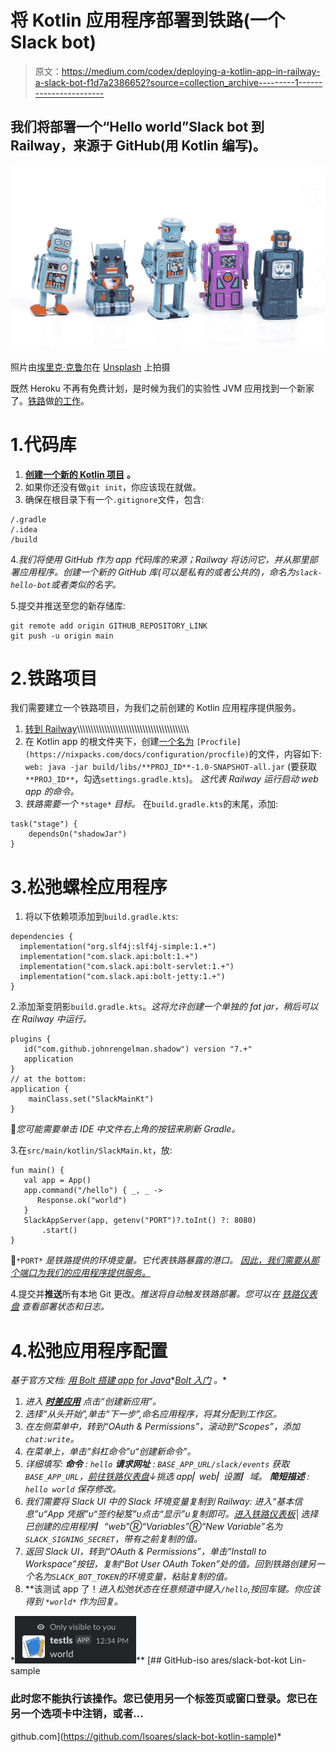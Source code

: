 # 将 Kotlin 应用程序部署到铁路(一个 Slack bot)

> 原文：<https://medium.com/codex/deploying-a-kotlin-app-in-railway-a-slack-bot-f1d7a2386652?source=collection_archive---------1----------------------->

## 我们将部署一个“Hello world”Slack bot 到 Railway，来源于 GitHub(用 Kotlin 编写)。

![](img/10448d502890331d92b33ec0c1ce1e88.png)

照片由[埃里克·克鲁尔](https://unsplash.com/@ekrull?utm_source=medium&utm_medium=referral)在 [Unsplash](https://unsplash.com?utm_source=medium&utm_medium=referral) 上拍摄

既然 Heroku 不再有免费计划，是时候为我们的实验性 JVM 应用找到一个新家了。[铁路](https://railway.app/)做[的工作](https://nixpacks.com/docs/providers/java)。

# 1.代码库

1.  [**创建一个新的 Kotlin 项目**](https://lsoares.medium.com/kotlin-gradle-junit-starter-project-a113a2cc9cbb) **。**
2.  如果你还没有做`git init`，你应该现在就做。
3.  确保在根目录下有一个`.gitignore`文件，包含:

```
/.gradle
/.idea
/build
```

4.*我们将使用 GitHub 作为 app 代码库的来源；Railway 将访问它，并从那里部署应用程序。创建一个新的 GitHub 库(可以是私有的或者公共的)，命名为`slack-hello-bot`或者类似的名字。*

5.提交并推送至您的新存储库:

```
git remote add origin GITHUB_REPOSITORY_LINK
git push -u origin main
```

# 2.铁路项目

我们需要建立一个铁路项目，为我们之前创建的 Kotlin 应用程序提供服务。

1.  [转到 Railway](https://railway.app/)\\\\\\\\\\\\\\\\\\\\\\\\\\\\\\\\\\\\\\\\\\\\\\\\\\\\\\\\\\\\\\\\\\\\\\\\\\\\\\\\\
2.  在 Kotlin app 的根文件夹下，创建[一个名为](https://nixpacks.com/docs/configuration/procfile) `[Procfile](https://nixpacks.com/docs/configuration/procfile)`的文件，内容如下:
    `web: java -jar build/libs/**PROJ_ID**-1.0-SNAPSHOT-all.jar`
    (要获取`**PROJ_ID**`，勾选`settings.gradle.kts`)。
    *这代表 Railway 运行启动 web app 的命令。*
3.  *铁路需要一个* `*stage*` *目标。* 在`build.gradle.kts`的末尾，添加:

```
task("stage") {
    dependsOn("shadowJar")
}
```

# 3.松弛螺栓应用程序

1.  将以下依赖项添加到`build.gradle.kts`:

```
dependencies {
  implementation("org.slf4j:slf4j-simple:1.+") 
  implementation("com.slack.api:bolt:1.+")
  implementation("com.slack.api:bolt-servlet:1.+")
  implementation("com.slack.api:bolt-jetty:1.+")
}
```

2.添加渐变阴影`build.gradle.kts`。*这将允许创建一个单独的 fat jar，稍后可以在 Railway 中运行。*

```
plugins {
   id("com.github.johnrengelman.shadow") version "7.+"
   application
}
// at the bottom:
application {
    mainClass.set("SlackMainKt")
}
```

📝*您可能需要单击 IDE 中文件右上角的按钮来刷新 Gradle。*

3.在`src/main/kotlin/SlackMain.kt`，放:

```
fun main() {
   val app = App()
   app.command("/hello") { _, _ ->
      Response.ok("world")
   }
   SlackAppServer(app, getenv("PORT")?.toInt() ?: 8080)
       .start()
}
```

📝`*PORT*` *是铁路提供的环境变量。它代表铁路暴露的港口。* [*因此，我们需要从那个端口为我们的应用程序提供服务。*](https://docs.railway.app/deploy/exposing-your-app)

4.提交并**推送**所有本地 Git 更改。*推送将自动触发铁路部署。您可以在* [*铁路仪表盘*](https://railway.app/dashboard) *查看部署状态和日志。*

# 4.松弛应用程序配置

*基于官方文档:* [*用 Bolt 搭建 app for Java*](https://api.slack.com/start/building/bolt-java)*[*Bolt 入门*](https://slack.dev/java-slack-sdk/guides/getting-started-with-bolt) *。**

1.  *进入 [**时差应用**](https://api.slack.com/apps) 点击“创建新应用”。*
2.  *选择“从头开始”,单击“下一步”,命名应用程序，将其分配到工作区。*
3.  *在左侧菜单中，转到“OAuth & Permissions”，滚动到“Scopes”，添加`chat:write`。*
4.  *在菜单上，单击“斜杠命令”υ“创建新命令”。*
5.  *详细填写:
    **命令** : `hello` **请求网址** : `BASE_APP_URL/slack/events` 获取`BASE_APP_URL`，[前往铁路仪表盘](https://railway.app/dashboard)↓挑选 app▏web▏设置▏域。
    **简短描述** : `hello world` 保存修改。*
6.  **我们需要将 Slack UI 中的 Slack 环境变量复制到 Railway:*
    进入“基本信息”υ“App 凭据”υ“签约秘笈”υ点击“显示”υ复制即可。[进入铁路仪表板](https://railway.app/dashboard)│选择已创建的应用程序▏“web”Ⓡ“Variables”Ⓡ“New Variable”名为`SLACK_SIGNING_SECRET`，带有之前复制的值。*
7.  *返回 Slack UI，转到“OAuth & Permissions”，单击“Install to Workspace”按钮，复制“Bot User OAuth Token”处的值。回到铁路创建另一个名为`SLACK_BOT_TOKEN`的环境变量，粘贴复制的值。*
8.  **该测试 app 了！*进入松弛状态在任意频道中键入`/hello`,按回车键。*你应该得到* `*world*` *作为回复*。*

*![](img/90728d81fa605c0657afd7569d9c9951.png)**[](https://github.com/lsoares/slack-bot-kotlin-sample) [## GitHub-iso ares/slack-bot-kot Lin-sample

### 此时您不能执行该操作。您已使用另一个标签页或窗口登录。您已在另一个选项卡中注销，或者…

github.com](https://github.com/lsoares/slack-bot-kotlin-sample)*